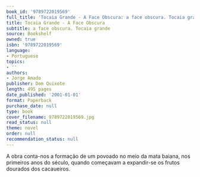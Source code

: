 ```yaml
---
book_id: '9789722019569'
full_title: 'Tocaia Grande - A Face Obscura: a face obscura. Tocaia grande'
title: Tocaia Grande - A Face Obscura
subtitle: a face obscura. Tocaia grande
source: Bookshelf
owned: true
isbn: '9789722019569'
language:
- Portuguese
topics:
- ''
authors:
- Jorge Amado
publisher: Dom Quixote
length: 495 pages
date_published: '2001-01-01'
format: Paperback
purchase_date: null
type: book
cover_filename: 9789722019569.jpg
read_status: null
theme: novel
order: null
recommendation_status: null
---
```

A obra conta-nos a formação de um povoado no meio da mata baiana, nos primeiros anos do século, quando começavam a expandir-se os frutos dourados dos cacaueiros.

